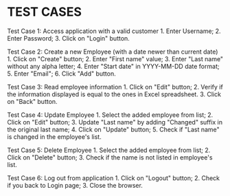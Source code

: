 # TEST CASES
Test Case 1: Access application with a valid customer
	1. Enter Username;
	2. Enter Password;
	3. Click on "Login" button.

Test Case 2: Create a new Employee (with a date newer than current date)
	1. Click on "Create" button;
	2. Enter "First name" value;
	3. Enter "Last name" without any alpha letter;
	4. Enter "Start date" in YYYY-MM-DD date format;
	5. Enter "Email";
	6. Click "Add" button.

Test Case 3: Read employee information
	1. Click on "Edit" button;
	2. Verify if the information displayed is equal to the ones in Excel spreadsheet.
	3. Click on "Back" button.

Test Case 4: Update Employee
	1. Select the added employee from list;
	2. Click on "Edit" button;
	3. Update "Last name" by adding "Changed" suffix in the original last name;
	4. Click on "Update" button;
	5. Check if "Last name" is changed in the employee's list.
	
Test Case 5: Delete Employee
	1. Select the added employee from list;
	2. Click on "Delete" button;
	3. Check if the name is not listed in employee's list.
	
Test Case 6: Log out from application
	1. Click on "Logout" button;
	2. Check if you back to Login page;
	3. Close the browser.
